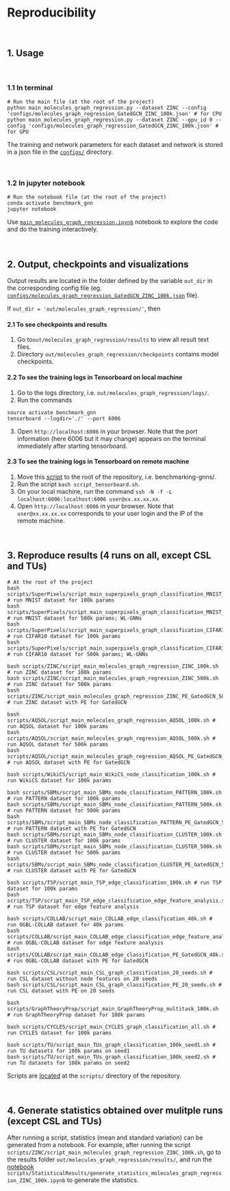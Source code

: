# Reproducibility


<br>

## 1. Usage


<br>

### 1.1 In terminal

```
# Run the main file (at the root of the project)
python main_molecules_graph_regression.py --dataset ZINC --config 'configs/molecules_graph_regression_GatedGCN_ZINC_100k.json' # for CPU
python main_molecules_graph_regression.py --dataset ZINC --gpu_id 0 --config 'configs/molecules_graph_regression_GatedGCN_ZINC_100k.json' # for GPU
```
The training and network parameters for each dataset and network is stored in a json file in the [`configs/`](../configs) directory.












<br>

### 1.2 In jupyter notebook
```
# Run the notebook file (at the root of the project)
conda activate benchmark_gnn 
jupyter notebook
```
Use [`main_molecules_graph_regression.ipynb`](../main_molecules_graph_regression.ipynb) notebook to explore the code and do the training interactively.




<br>

## 2. Output, checkpoints and visualizations

Output results are located in the folder defined by the variable `out_dir` in the corresponding config file (eg. [`configs/molecules_graph_regression_GatedGCN_ZINC_100k.json`](../configs/molecules_graph_regression_GatedGCN_ZINC_100k.json) file).  

If `out_dir = 'out/molecules_graph_regression/'`, then 

#### 2.1 To see checkpoints and results
1. Go to`out/molecules_graph_regression/results` to view all result text files.
2. Directory `out/molecules_graph_regression/checkpoints` contains model checkpoints.

#### 2.2 To see the training logs in Tensorboard on local machine
1. Go to the logs directory, i.e. `out/molecules_graph_regression/logs/`.
2. Run the commands
```
source activate benchmark_gnn
tensorboard --logdir='./' --port 6006
```
3. Open `http://localhost:6006` in your browser. Note that the port information (here 6006 but it may change) appears on the terminal immediately after starting tensorboard.


#### 2.3 To see the training logs in Tensorboard on remote machine
1. Move this [script](../scripts/TensorBoard/script_tensorboard.sh) to the root of the repository, i.e. benchmarking-gnns/.
2. Run the script `bash script_tensorboard.sh`.
3. On your local machine, run the command `ssh -N -f -L localhost:6006:localhost:6006 user@xx.xx.xx.xx`.
4. Open `http://localhost:6006` in your browser. Note that `user@xx.xx.xx.xx` corresponds to your user login and the IP of the remote machine.



<br>

## 3. Reproduce results (4 runs on all, except CSL and TUs)


```
# At the root of the project 
bash scripts/SuperPixels/script_main_superpixels_graph_classification_MNIST_100k.sh # run MNIST dataset for 100k params
bash scripts/SuperPixels/script_main_superpixels_graph_classification_MNIST_500k.sh # run MNIST dataset for 500k params; WL-GNNs
bash scripts/SuperPixels/script_main_superpixels_graph_classification_CIFAR10_100k.sh # run CIFAR10 dataset for 100k params
bash scripts/SuperPixels/script_main_superpixels_graph_classification_CIFAR10_500k.sh # run CIFAR10 dataset for 500k params; WL-GNNs

bash scripts/ZINC/script_main_molecules_graph_regression_ZINC_100k.sh # run ZINC dataset for 100k params
bash scripts/ZINC/script_main_molecules_graph_regression_ZINC_500k.sh # run ZINC dataset for 500k params
bash scripts/ZINC/script_main_molecules_graph_regression_ZINC_PE_GatedGCN_500k.sh # run ZINC dataset with PE for GatedGCN

bash scripts/AQSOL/script_main_molecules_graph_regression_AQSOL_100k.sh # run AQSOL dataset for 100k params
bash scripts/AQSOL/script_main_molecules_graph_regression_AQSOL_500k.sh # run AQSOL dataset for 500k params
bash scripts/AQSOL/script_main_molecules_graph_regression_AQSOL_PE_GatedGCN_500k.sh # run AQSOL dataset with PE for GatedGCN

bash scripts/WikiCS/script_main_WikiCS_node_classification_100k.sh # run WikiCS dataset for 100k params

bash scripts/SBMs/script_main_SBMs_node_classification_PATTERN_100k.sh # run PATTERN dataset for 100k params
bash scripts/SBMs/script_main_SBMs_node_classification_PATTERN_500k.sh # run PATTERN dataset for 500k params
bash scripts/SBMs/script_main_SBMs_node_classification_PATTERN_PE_GatedGCN_500k.sh # run PATTERN dataset with PE for GatedGCN
bash scripts/SBMs/script_main_SBMs_node_classification_CLUSTER_100k.sh # run CLUSTER dataset for 100k params
bash scripts/SBMs/script_main_SBMs_node_classification_CLUSTER_500k.sh # run CLUSTER dataset for 500k params
bash scripts/SBMs/script_main_SBMs_node_classification_CLUSTER_PE_GatedGCN_500k.sh # run CLUSTER dataset with PE for GatedGCN

bash scripts/TSP/script_main_TSP_edge_classification_100k.sh # run TSP dataset for 100k params
bash scripts/TSP/script_main_TSP_edge_classification_edge_feature_analysis.sh # run TSP dataset for edge feature analysis 

bash scripts/COLLAB/script_main_COLLAB_edge_classification_40k.sh # run OGBL-COLLAB dataset for 40k params
bash scripts/COLLAB/script_main_COLLAB_edge_classification_edge_feature_analysis.sh # run OGBL-COLLAB dataset for edge feature analysis 
bash scripts/COLLAB/script_main_COLLAB_edge_classification_PE_GatedGCN_40k.sh # run OGBL-COLLAB dataset with PE for GatedGCN

bash scripts/CSL/script_main_CSL_graph_classification_20_seeds.sh # run CSL dataset without node features on 20 seeds
bash scripts/CSL/script_main_CSL_graph_classification_PE_20_seeds.sh # run CSL dataset with PE on 20 seeds

bash scripts/GraphTheoryProp/script_main_GraphTheoryProp_multitask_100k.sh # run GraphTheoryProp dataset for 100k params

bash scripts/CYCLES/script_main_CYCLES_graph_classification_all.sh # run CYCLES dataset for 100k params

bash scripts/TU/script_main_TUs_graph_classification_100k_seed1.sh # run TU datasets for 100k params on seed1
bash scripts/TU/script_main_TUs_graph_classification_100k_seed2.sh # run TU datasets for 100k params on seed2
```

Scripts are [located](../scripts/) at the `scripts/` directory of the repository.

 

 <br>

## 4. Generate statistics obtained over mulitple runs (except CSL and TUs)
After running a script, statistics (mean and standard variation) can be generated from a notebook. For example, after running the script `scripts/ZINC/script_main_molecules_graph_regression_ZINC_100k.sh`, go to the results folder `out/molecules_graph_regression/results/`, and run the [notebook](../scripts/StatisticalResults/generate_statistics_molecules_graph_regression_ZINC_100k.ipynb) `scripts/StatisticalResults/generate_statistics_molecules_graph_regression_ZINC_100k.ipynb` to generate the statistics.


















<br><br><br>
